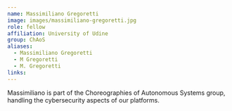 ```yaml
---
name: Massimiliano Gregoretti
image: images/massimiliano-gregoretti.jpg
role: fellow
affiliation: University of Udine
group: ChAoS
aliases:
  - Massimiliano Gregoretti
  - M Gregoretti
  - M. Gregoretti
links:
---
```


Massimiliano is part of the Choreographies of Autonomous Systems group, handling the cybersecurity aspects of our platforms.